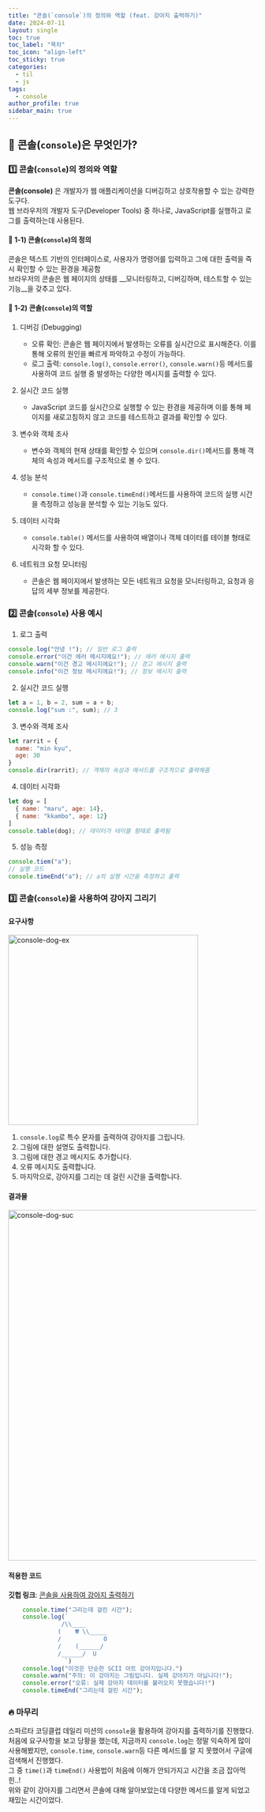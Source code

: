 ```yaml
---
title: "콘솔(`console`)의 정의와 역할 (feat. 강아지 출력하기)"
date: 2024-07-11
layout: single
toc: true
toc_label: "목차"
toc_icon: "align-left"
toc_sticky: true
categories:
  - til
  - js
tags:
  - console
author_profile: true
sidebar_main: true
---
```


## :ledger: 콘솔(`console`)은 무엇인가?

### :one: 콘솔(`console`)의 정의와 역할
**콘솔(console)** 은 개발자가 웹 애플리케이션을 디버깅하고 상호작용할 수 있는 강력한 도구다.<br/>
웹 브라우저의 개발자 도구(Developer Tools) 중 하나로, JavaScript를 실행하고 로그를 출력하는데 사용된다.

#### :pushpin: 1-1) 콘솔(`console`)의 정의
콘솔은 텍스트 기반의 인터페이스로, 사용자가 명령어를 입력하고 그에 대한 출력을 즉시 확인할 수 있는 환경을 제공함<br/>
브라우저의 콘솔은 웹 페이지의 상태를 __모니터링하고, 디버깅하며, 테스트할 수 있는 기능__을 갖추고 있다.

#### :pushpin: 1-2) 콘솔(`console`)의 역할
1. 디버깅 (Debugging)
   - 오류 확인: 콘솔은 웹 페이지에서 발생하는 오류를 실시간으로 표시해준다. 이를 통해 오류의 원인을 빠르게 파악하고 수정이 가능하다.
   - 로그 출력: `console.log()`, `console.error()`, `console.warn()`등 메서드를 사용하여 코드 실행 중 발생하는 다양한 메시지를 출력할 수 있다.

2. 실시간 코드 실행
   - JavaScript 코드를 실시간으로 실행할 수 있는 환경을 제공하며 이를 통해 페이지를 새로고침하지 않고 코드를 테스트하고 결과를 확인할 수 있다.

3. 변수와 객체 조사
   - 변수와 객체의 현재 상태를 확인할 수 있으며 `console.dir()`메서드를 통해 객체의 속성과 메서드를 구조적으로 볼 수 있다.

4. 성능 분석
   - `console.time()`과 `console.timeEnd()`메서드를 사용하여 코드의 실행 시간을 측정하고 성능을 분석할 수 있는 기능도 있다.

5. 데이터 시각화
   - `console.table()` 메서드를 사용하여 배열이나 객체 데이터를 테이블 형태로 시각화 할 수 있다.
  
6. 네트워크 요청 모니터링
   - 콘솔은 웹 페이지에서 발생하는 모든 네트워크 요청을 모니터링하고, 요청과 응답의 세부 정보를 제공한다.

### :two: 콘솔(`console`) 사용 예시
1. 로그 출력
```javascript
console.log("안녕 !"); // 일반 로그 출력
console.error("이건 에러 메시지에요!"); // 에러 메시지 출력
console.warn("이건 경고 메시지에요!"); // 경고 메시지 출력
console.info("이건 정보 메시지에요!"); // 정보 메시지 출력
```

2. 실시간 코드 실행
```javascript
let a = 1, b = 2, sum = a + b;
console.log("sum :", sum); // 3
```

3. 변수와 객체 조사
```javascript
let rarrit = {
  name: "min kyu",
  age: 30
}
console.dir(rarrit); // 객체의 속성과 메서드를 구조적으로 출력해줌
```

4. 데이터 시각화
```javascript
let dog = [
  { name: "maru", age: 14},
  { name: "kkambo", age: 12}
]
console.table(dog); // 데이터가 테이블 형태로 출력됨
```

5. 성능 측정 
```javascript
console.tiem("a");
// 실행 코드
console.timeEnd("a"); // a의 실행 시간을 측정하고 출력
```

### :three: 콘솔(`console`)을 사용하여 강아지 그리기
#### 요구사항 

<img width="385" alt="console-dog-ex" src="https://github.com/rarrit/TIL/assets/94345781/6bc5bd45-3c06-4737-9489-c2cbe135e8a9"><br/>
1. `console.log`로 특수 문자를 출력하여 강아지를 그립니다.
2. 그림에 대한 설명도 출력합니다.
3. 그림에 대한 경고 메시지도 추가합니다.
4. 오류 메시지도 출력합니다.
5. 마지막으로, 강아지를 그리는 데 걸린 시간을 출력합니다.

#### 결과물
<img width="710" alt="console-dog-suc" src="https://github.com/rarrit/TIL/assets/94345781/fc2d6d06-49d9-4a71-944a-3435214da098">

#### 적용한 코드
**깃헙 링크**: [콘솔을 사용하여 강아지 출력하기](https://github.com/rarrit/TIL/tree/main/Project/consoleDog)
```javascript
    console.time("그리는데 걸린 시간");
    console.log(`
               /\\____
              (    ₩ \\_____
              /            O
              /    (______/
              /______/  U
                `)
    console.log("이것은 단순한 SCII 아트 강아지입니다.")
    console.warn("주의: 이 강아지는 그림입니다. 실제 강아지가 아닙니다!");
    console.error("오류: 실제 강아지 데이터를 불러오지 못했습니다!")
    console.timeEnd("그리는데 걸린 시간");
```

### :fire: 마무리
스파르타 코딩클럽 데일리 미션의 `console`을 활용하여 강아지를 출력하기를 진행했다.<br/>
처음에 요구사항을 보고 당황을 했는데, 지금까지 `console.log`는 정말 익숙하게 많이 사용해봤지만, `console.time`, `console.warn`등 다른 메서드를 알 지 못했어서 구글에 검색해서 진행했다.<br/>
그 중 `time()`과 `timeEnd()` 사용법이 처음에 이해가 안되가지고 시간을 조금 잡아먹힌..!<br/>
위와 같이 강아지를 그리면서 콘솔에 대해 알아보았는데 다양한 메서드를 알게 되었고 재밌는 시간이었다.

